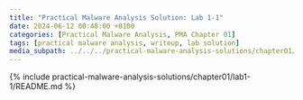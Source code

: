 ```yaml
---
title: "Practical Malware Analysis Solution: Lab 1-1"
date: 2024-06-12 00:48:00 +0100
categories: [Practical Malware Analysis, PMA Chapter 01]
tags: [practical malware analysis, writeup, lab solution]
media_subpath: ../../../practical-malware-analysis-solutions/chapter01/lab1-1
---
```


{% include practical-malware-analysis-solutions/chapter01/lab1-1/README.md %}